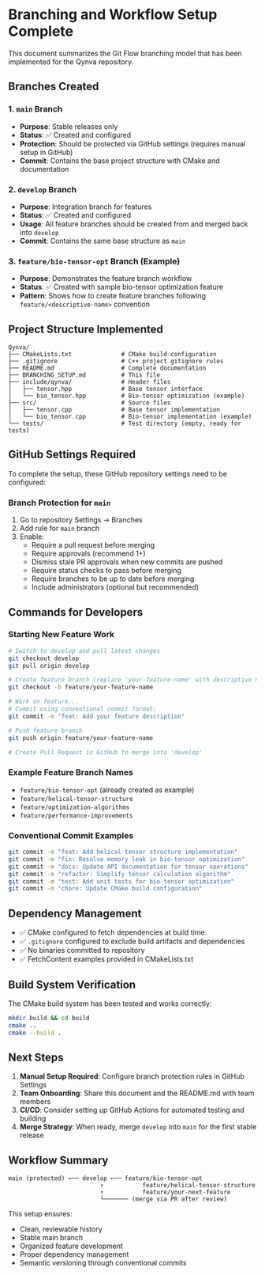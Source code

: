 # Branching and Workflow Setup Complete

This document summarizes the Git Flow branching model that has been implemented for the Qynva repository.

## Branches Created

### 1. `main` Branch
- **Purpose**: Stable releases only
- **Status**: ✅ Created and configured
- **Protection**: Should be protected via GitHub settings (requires manual setup in GitHub)
- **Commit**: Contains the base project structure with CMake and documentation

### 2. `develop` Branch  
- **Purpose**: Integration branch for features
- **Status**: ✅ Created and configured
- **Usage**: All feature branches should be created from and merged back into `develop`
- **Commit**: Contains the same base structure as `main`

### 3. `feature/bio-tensor-opt` Branch (Example)
- **Purpose**: Demonstrates the feature branch workflow
- **Status**: ✅ Created with sample bio-tensor optimization feature
- **Pattern**: Shows how to create feature branches following `feature/<descriptive-name>` convention

## Project Structure Implemented

```
Qynva/
├── CMakeLists.txt              # CMake build configuration
├── .gitignore                  # C++ project gitignore rules
├── README.md                   # Complete documentation
├── BRANCHING_SETUP.md          # This file
├── include/qynva/              # Header files
│   ├── tensor.hpp              # Base tensor interface
│   └── bio_tensor.hpp          # Bio-tensor optimization (example)
├── src/                        # Source files
│   ├── tensor.cpp              # Base tensor implementation
│   └── bio_tensor.cpp          # Bio-tensor implementation (example)
└── tests/                      # Test directory (empty, ready for tests)
```

## GitHub Settings Required

To complete the setup, these GitHub repository settings need to be configured:

### Branch Protection for `main`
1. Go to repository Settings → Branches
2. Add rule for `main` branch
3. Enable:
   - Require a pull request before merging
   - Require approvals (recommend 1+)
   - Dismiss stale PR approvals when new commits are pushed
   - Require status checks to pass before merging
   - Require branches to be up to date before merging
   - Include administrators (optional but recommended)

## Commands for Developers

### Starting New Feature Work
```bash
# Switch to develop and pull latest changes
git checkout develop
git pull origin develop

# Create feature branch (replace 'your-feature-name' with descriptive name)
git checkout -b feature/your-feature-name

# Work on feature...
# Commit using conventional commit format:
git commit -m "feat: Add your feature description"

# Push feature branch
git push origin feature/your-feature-name

# Create Pull Request in GitHub to merge into 'develop'
```

### Example Feature Branch Names
- `feature/bio-tensor-opt` (already created as example)
- `feature/helical-tensor-structure`
- `feature/optimization-algorithms`
- `feature/performance-improvements`

### Conventional Commit Examples
```bash
git commit -m "feat: Add helical tensor structure implementation"
git commit -m "fix: Resolve memory leak in bio-tensor optimization"
git commit -m "docs: Update API documentation for tensor operations"
git commit -m "refactor: Simplify tensor calculation algorithm"
git commit -m "test: Add unit tests for bio-tensor optimization"
git commit -m "chore: Update CMake build configuration"
```

## Dependency Management

- ✅ CMake configured to fetch dependencies at build time
- ✅ `.gitignore` configured to exclude build artifacts and dependencies
- ✅ No binaries committed to repository
- ✅ FetchContent examples provided in CMakeLists.txt

## Build System Verification

The CMake build system has been tested and works correctly:

```bash
mkdir build && cd build
cmake ..
cmake --build .
```

## Next Steps

1. **Manual Setup Required**: Configure branch protection rules in GitHub Settings
2. **Team Onboarding**: Share this document and the README.md with team members
3. **CI/CD**: Consider setting up GitHub Actions for automated testing and building
4. **Merge Strategy**: When ready, merge `develop` into `main` for the first stable release

## Workflow Summary

```
main (protected) ←── develop ←── feature/bio-tensor-opt
                          ↑           feature/helical-tensor-structure
                          ↑           feature/your-next-feature
                          └─────── (merge via PR after review)
```

This setup ensures:
- Clean, reviewable history
- Stable main branch
- Organized feature development  
- Proper dependency management
- Semantic versioning through conventional commits